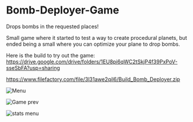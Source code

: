# Bomb-Deployer-Game
Drops bombs in the requested places! 

Small game where it started to test a way to create procedural planets, but ended being a small where you can optimize your plane to drop bombs. 

Here is the build to try out the game: 
https://drive.google.com/drive/folders/1EU8pi6qWC2tSkjP4f39PxPoV-sseSbFA?usp=sharing

https://www.filefactory.com/file/3l31awe2qil6/Build_Bomb_Deployer.zip

![Menu](https://github.com/Carcodee/Bomb-Deployer-Game/assets/74780908/df426a53-dc31-4aa6-8073-d57f8c3081a0)

![Game prev](https://github.com/Carcodee/Bomb-Deployer-Game/assets/74780908/50f81c9e-9ed1-40c0-986b-0145d223d1d8)

![stats menu](https://github.com/Carcodee/Bomb-Deployer-Game/assets/74780908/e13223c4-149d-4eab-91b8-867187c86ec1)
